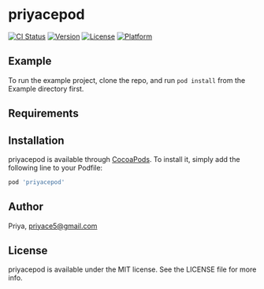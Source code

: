 # priyacepod

[![CI Status](https://img.shields.io/travis/Priya/priyacepod.svg?style=flat)](https://travis-ci.org/Priya/priyacepod)
[![Version](https://img.shields.io/cocoapods/v/priyacepod.svg?style=flat)](https://cocoapods.org/pods/priyacepod)
[![License](https://img.shields.io/cocoapods/l/priyacepod.svg?style=flat)](https://cocoapods.org/pods/priyacepod)
[![Platform](https://img.shields.io/cocoapods/p/priyacepod.svg?style=flat)](https://cocoapods.org/pods/priyacepod)

## Example

To run the example project, clone the repo, and run `pod install` from the Example directory first.

## Requirements

## Installation

priyacepod is available through [CocoaPods](https://cocoapods.org). To install
it, simply add the following line to your Podfile:

```ruby
pod 'priyacepod'
```

## Author

Priya, priyace5@gmail.com

## License

priyacepod is available under the MIT license. See the LICENSE file for more info.

